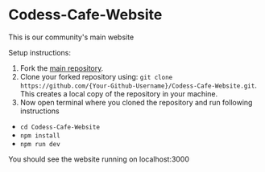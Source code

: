 # Codess-Cafe-Website
This is our community's main website 

Setup instructions:

1. Fork the [main repository](https://github.com/Codess-Cafe/Codess-Cafe-Website).
2. Clone your forked repository using: `git clone https://github.com/{Your-Github-Username}/Codess-Cafe-Website.git`. This creates a local copy of the repository in your machine.
3. Now open terminal where you cloned the repository and run following instructions 

- `cd Codess-Cafe-Website`  
- `npm install`  
- `npm run dev` 

You should see the website running on localhost:3000
